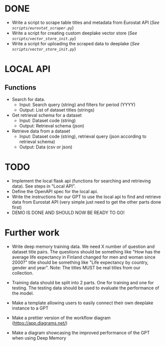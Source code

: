 # DONE
- Write a script to scrape table titles and metadata from Eurostat API 
(*See `scripts/eurostat_scraper.py`*)
- Write a script for creating custom deeplake vector store 
(*See `scripts/vector_store_init.py`*)
- Write a script for uploading the scraped data to deeplake 
(*See `scripts/vector_store_init.py`*)


# LOCAL API
## Functions
- Search for data. 
    - Input: Search query (string) and filters for period (YYYY)
    - Output: List of dataset titles (strings)
- Get retrieval schema for a dataset
    - Input: Dataset code (string)
    - Output: Retrieval schema (json)
- Retrieve data from a dataset
    - Input: Dataset code (string), retrieval query (json according to retrieval schema)
    - Output: Data (csv or json)


# TODO
- Implement the local flask api (functions for searching and retrieving data). See steps in "Local API".
- Define the OpenAPI spec for the local api. 
- Write the instructions for our GPT to use the local api to find and retrieve data from Eurostat API (very simple just need to get the other parts done first)
- DEMO IS DONE AND SHOULD NOW BE READY TO GO!


# Further work
- Write deep memory training data. We need X number of question and dataset title pairs. The questions should be something like "How has the average life expectancy in Finland changed for men and woman since 2000?" title should be something like "Life expectancy by country, gender and year". Note: The titles MUST be real titles from our collection.
- Training data should be split into 2 parts. One for training and one for testing. The testing data should be used to evaluate the performance of the model.

- Make a template allowing users to easily connect their own deeplake instance to a GPT
- Make a prettier version of the workflow diagram (https://app.diagrams.net/)
- Make a diagram showcasing the improved performance of the GPT when using Deep Memory
